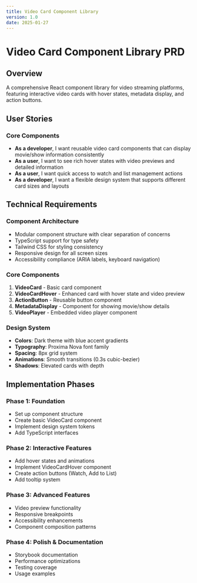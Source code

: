 ```yaml
---
title: Video Card Component Library
version: 1.0
date: 2025-01-27
---
```


# Video Card Component Library PRD

## Overview
A comprehensive React component library for video streaming platforms, featuring interactive video cards with hover states, metadata display, and action buttons.

## User Stories

### Core Components
- **As a developer**, I want reusable video card components that can display movie/show information consistently
- **As a user**, I want to see rich hover states with video previews and detailed information
- **As a user**, I want quick access to watch and list management actions
- **As a developer**, I want a flexible design system that supports different card sizes and layouts

## Technical Requirements

### Component Architecture
- Modular component structure with clear separation of concerns
- TypeScript support for type safety
- Tailwind CSS for styling consistency
- Responsive design for all screen sizes
- Accessibility compliance (ARIA labels, keyboard navigation)

### Core Components
1. **VideoCard** - Basic card component
2. **VideoCardHover** - Enhanced card with hover state and video preview
3. **ActionButton** - Reusable button component
4. **MetadataDisplay** - Component for showing movie/show details
5. **VideoPlayer** - Embedded video player component

### Design System
- **Colors**: Dark theme with blue accent gradients
- **Typography**: Proxima Nova font family
- **Spacing**: 8px grid system
- **Animations**: Smooth transitions (0.3s cubic-bezier)
- **Shadows**: Elevated cards with depth

## Implementation Phases

### Phase 1: Foundation
- Set up component structure
- Create basic VideoCard component
- Implement design system tokens
- Add TypeScript interfaces

### Phase 2: Interactive Features
- Add hover states and animations
- Implement VideoCardHover component
- Create action buttons (Watch, Add to List)
- Add tooltip system

### Phase 3: Advanced Features
- Video preview functionality
- Responsive breakpoints
- Accessibility enhancements
- Component composition patterns

### Phase 4: Polish & Documentation
- Storybook documentation
- Performance optimizations
- Testing coverage
- Usage examples